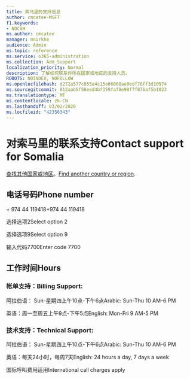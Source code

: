 ```yaml
---
title: 索马里的支持信息
author: cmcatee-MSFT
f1.keywords:
- NOCSH
ms.author: cmcatee
manager: mnirkhe
audience: Admin
ms.topic: reference
ms.service: o365-administration
ms.collection: Adm_Support
localization_priority: Normal
description: 了解如何联系你所在国家或地区的支持人员。
ROBOTS: NOINDEX, NOFOLLOW
ms.openlocfilehash: d272a577c855a4c15e66060ae0edf76ff3d10574
ms.sourcegitcommit: 812aab5f58eed4bf359faf0e99f7f876af5b1023
ms.translationtype: MT
ms.contentlocale: zh-CN
ms.lasthandoff: 03/02/2020
ms.locfileid: "42356343"
---
```

# <a name="contact-support-for-somalia"></a><span data-ttu-id="51b54-103">对索马里的联系支持</span><span class="sxs-lookup"><span data-stu-id="51b54-103">Contact support for Somalia</span></span>

<span data-ttu-id="51b54-104">[查找其他国家或地区](../contact-support-for-business-products.md)。</span><span class="sxs-lookup"><span data-stu-id="51b54-104">[Find another country or region](../contact-support-for-business-products.md).</span></span>

## <a name="phone-number"></a><span data-ttu-id="51b54-105">电话号码</span><span class="sxs-lookup"><span data-stu-id="51b54-105">Phone number</span></span>
<span data-ttu-id="51b54-106">+ 974 44 119418</span><span class="sxs-lookup"><span data-stu-id="51b54-106">+974 44 119418</span></span>

<span data-ttu-id="51b54-107">选择选项2</span><span class="sxs-lookup"><span data-stu-id="51b54-107">Select option 2</span></span>

<span data-ttu-id="51b54-108">选择选项9</span><span class="sxs-lookup"><span data-stu-id="51b54-108">Select option 9</span></span>

<span data-ttu-id="51b54-109">输入代码7700</span><span class="sxs-lookup"><span data-stu-id="51b54-109">Enter code 7700</span></span>

## <a name="hours"></a><span data-ttu-id="51b54-110">工作时间</span><span class="sxs-lookup"><span data-stu-id="51b54-110">Hours</span></span>
### <a name="billing-support"></a><span data-ttu-id="51b54-111">帐单支持：</span><span class="sxs-lookup"><span data-stu-id="51b54-111">Billing Support:</span></span>

<span data-ttu-id="51b54-112">阿拉伯语： Sun-星期四上午10点-下午6点</span><span class="sxs-lookup"><span data-stu-id="51b54-112">Arabic: Sun-Thu 10 AM-6 PM</span></span>

<span data-ttu-id="51b54-113">英语：周一至周五上午9点-下午5点</span><span class="sxs-lookup"><span data-stu-id="51b54-113">English: Mon-Fri 9 AM-5 PM</span></span>

### <a name="technical-support"></a><span data-ttu-id="51b54-114">技术支持：</span><span class="sxs-lookup"><span data-stu-id="51b54-114">Technical Support:</span></span>

<span data-ttu-id="51b54-115">阿拉伯语： Sun-星期四上午10点-下午6点</span><span class="sxs-lookup"><span data-stu-id="51b54-115">Arabic: Sun-Thu 10 AM-6 PM</span></span>

<span data-ttu-id="51b54-116">英语：每天24小时，每周7天</span><span class="sxs-lookup"><span data-stu-id="51b54-116">English: 24 hours a day, 7 days a week</span></span>

<span data-ttu-id="51b54-117">国际呼叫费用适用</span><span class="sxs-lookup"><span data-stu-id="51b54-117">International call charges apply</span></span>
